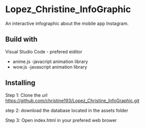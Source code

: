 # Lopez_Christine_InfoGraphic
An interactive infographic about the mobile app Instagram. 


## Build with
Visual Studio Code - prefered eiditor  

* anime.js  -javacript animation library
* wow.js   -javascript animation library 
  
 
 ## Installing
 
 Step 1: Clone the url https://github.com/christine193/Lopez_Christine_InfoGraphic.git
 
 step 2: download the database located in the assets folder

 Step 3: Open index.html in your prefered web brower



